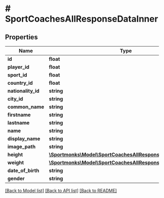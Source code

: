 # # SportCoachesAllResponseDataInner

## Properties

Name | Type | Description | Notes
------------ | ------------- | ------------- | -------------
**id** | **float** |  | [optional]
**player_id** | **float** |  | [optional]
**sport_id** | **float** |  | [optional]
**country_id** | **float** |  | [optional]
**nationality_id** | **string** |  | [optional]
**city_id** | **string** |  | [optional]
**common_name** | **string** |  | [optional]
**firstname** | **string** |  | [optional]
**lastname** | **string** |  | [optional]
**name** | **string** |  | [optional]
**display_name** | **string** |  | [optional]
**image_path** | **string** |  | [optional]
**height** | [**\Sportmonks\Model\SportCoachesAllResponseDataInnerHeight**](SportCoachesAllResponseDataInnerHeight.md) |  | [optional]
**weight** | [**\Sportmonks\Model\SportCoachesAllResponseDataInnerWeight**](SportCoachesAllResponseDataInnerWeight.md) |  | [optional]
**date_of_birth** | **string** |  | [optional]
**gender** | **string** |  | [optional]

[[Back to Model list]](../../README.md#models) [[Back to API list]](../../README.md#endpoints) [[Back to README]](../../README.md)

